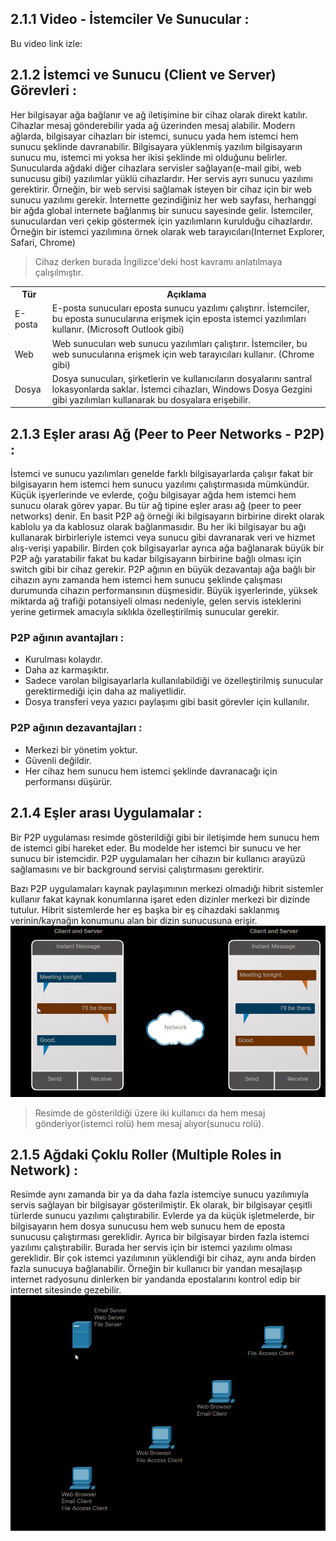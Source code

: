 ## 2.1.1 Video - İstemciler Ve Sunucular : 
Bu video link izle: 

## 2.1.2 İstemci ve Sunucu (Client ve Server) Görevleri : 
Her bilgisayar ağa bağlanır ve ağ iletişimine bir cihaz olarak direkt katılır. Cihazlar mesaj gönderebilir yada ağ üzerinden mesaj alabilir. Modern ağlarda, bilgisayar cihazları bir istemci, sunucu yada hem istemci hem sunucu şeklinde davranabilir. Bilgisayara yüklenmiş yazılım bilgisayarın sunucu mu, istemci mi yoksa her ikisi şeklinde mi olduğunu belirler. Sunucularda ağdaki diğer cihazlara servisler sağlayan(e-mail gibi, web sunucusu gibi) yazılımlar yüklü cihazlardır. Her servis ayrı sunucu yazılımı gerektirir. Örneğin, bir web servisi sağlamak isteyen bir cihaz için bir web sunucu yazılımı gerekir. İnternette gezindiğiniz her web sayfası,  herhanggi  bir ağda global internete bağlanmış bir sunucu sayesinde gelir.
İstemciler, sunuculardan veri çekip göstermek için yazılımların kurulduğu cihazlardır. Örneğin bir istemci yazılımına örnek olarak web tarayıcıları(Internet Explorer, Safari, Chrome)
> Cihaz derken burada İngilizce'deki host kavramı anlatılmaya çalışılmıştır.
<table>
<tr>
<th>Tür</th>
<th>Açıklama</th>
</tr>
<tr>
<td>
E-posta</td>
<td>
E-posta sunucuları eposta sunucu yazılımı çalıştırır. İstemciler, bu eposta sunucularına erişmek için  eposta istemci yazılımları kullanır. (Microsoft Outlook gibi)
</td>
</tr>
<tr>
<td>
Web</td>
<td>
Web sunucuları web sunucu yazılımları çalıştırır. İstemciler, bu web sunucularına erişmek için web tarayıcıları kullanır. (Chrome gibi)
</td>
</tr>
<tr>
<td>
Dosya</td>
<td>
Dosya sunucuları,  şirketlerin ve kullanıcıların dosyalarını santral lokasyonlarda saklar. İstemci cihazları, Windows Dosya Gezgini gibi yazılımları
kullanarak bu dosyalara erişebilir.</td>
</tr>


</table>

## 2.1.3 Eşler arası Ağ (Peer to Peer Networks - P2P) :
İstemci ve sunucu yazılımları genelde farklı bilgisayarlarda çalışır fakat bir bilgisayarın hem istemci hem sunucu yazılımı çalıştırmasıda mümkündür. Küçük işyerlerinde ve evlerde, çoğu bilgisayar ağda hem istemci hem sunucu olarak görev yapar. Bu tür ağ tipine eşler arası ağ (peer to peer networks) denir.
En basit P2P ağ örneği iki bilgisayarın birbirine direkt olarak kablolu ya da kablosuz olarak bağlanmasıdır. Bu her iki bilgisayar bu ağı kullanarak birbirleriyle istemci veya sunucu gibi davranarak veri ve hizmet alış-verişi yapabilir. Birden çok bilgisayarlar ayrıca ağa bağlanarak büyük bir P2P ağı yaratabilir fakat bu kadar bilgisayarın birbirine bağlı olması için switch gibi bir cihaz gerekir. P2P ağının en büyük dezavantajı ağa bağlı bir cihazın aynı zamanda hem istemci hem sunucu şeklinde çalışması durumunda cihazın performansının düşmesidir.
Büyük işyerlerinde, yüksek miktarda ağ trafiği potansiyeli olması nedeniyle, gelen servis isteklerini yerine getirmek amacıyla sıklıkla özelleştirilmiş sunucular gerekir.
### P2P ağının avantajları : 
* Kurulması kolaydır.
* Daha az karmaşıktır. 
* Sadece varolan bilgisayarlarla kullanılabildiği ve özelleştirilmiş sunucular gerektirmediği için daha az maliyetlidir.
* Dosya transferi veya yazıcı paylaşımı gibi basit görevler için kullanılır.
### P2P ağının dezavantajları :
* Merkezi bir yönetim yoktur.
* Güvenli değildir. 
* Her cihaz hem sunucu hem istemci şeklinde davranacağı için performansı düşürür.

## 2.1.4 Eşler arası Uygulamalar : 
Bir P2P uygulaması resimde gösterildiği gibi bir iletişimde hem sunucu hem de istemci gibi hareket eder. Bu modelde her istemci bir sunucu ve her sunucu bir istemcidir. P2P uygulamaları her cihazın bir kullanıcı arayüzü sağlamasını ve bir background servisi çalıştırmasını gerektirir.
   
Bazı P2P uygulamaları kaynak paylaşımının merkezi olmadığı hibrit sistemler kullanır fakat kaynak konumlarına işaret eden dizinler merkezi bir dizinde tutulur. Hibrit sistemlerde her eş  başka bir eş cihazdaki saklanmış verinin/kaynağın konumunu alan bir dizin sunucusuna erişir.
<img src='./p2papp.png' >
> Resimde de gösterildiği üzere iki kullanıcı da hem mesaj gönderiyor(istemci rolü) hem mesaj alıyor(sunucu rolü).

## 2.1.5 Ağdaki Çoklu Roller (Multiple Roles in Network) :
Resimde aynı zamanda bir ya da daha fazla istemciye sunucu yazılımıyla servis sağlayan bir bilgisayar gösterilmiştir. Ek olarak, bir bilgisayar çeşitli türlerde sunucu yazılımı çalıştırabilir. Evlerde ya da küçük işletmelerde, bir bilgisayarın hem dosya sunucusu hem web sunucu hem de eposta sunucusu çalıştırması gereklidir. 
Ayrıca bir bilgisayar birden fazla istemci yazılımı çalıştırabilir. Burada her servis için bir istemci yazılımı olması gereklidir. Bir çok istemci yazılımının yüklendiği bir cihaz, aynı anda birden fazla sunucuya bağlanabilir. Örneğin bir kullanıcı bir yandan mesajlaşıp internet radyosunu dinlerken bir yandanda epostalarını kontrol edip bir internet sitesinde gezebilir. 
<img src='./multiple-roles-in-network.png'>
